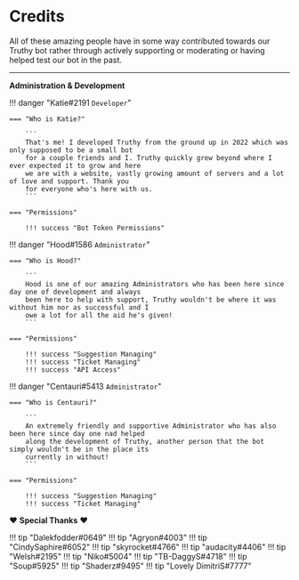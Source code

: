 # Credits

All of these amazing people have in some way contributed towards our Truthy bot rather through actively supporting or moderating or having helped test our bot in the past.

----
**Administration & Development**

!!! danger "Katie#2191 ``Developer``"

    === "Who is Katie?"

        ```
        That's me! I developed Truthy from the ground up in 2022 which was only supposed to be a small bot
        for a couple friends and I. Truthy quickly grew beyond where I ever expected it to grow and here 
        we are with a website, vastly growing amount of servers and a lot of love and support. Thank you
        for everyone who's here with us.
        ```

    === "Permissions"

        !!! success "Bot Token Permissions"

!!! danger "Hood#1586 ``Administrator``"

    === "Who is Hood?"

        ```
        Hood is one of our amazing Administrators who has been here since day one of development and always
        been here to help with support, Truthy wouldn't be where it was without him nor as successful and I
        owe a lot for all the aid he's given!
        ```

    === "Permissions"

        !!! success "Suggestion Managing"
        !!! success "Ticket Managing"
        !!! success "API Access"

!!! danger "Centauri#5413 ``Administrator``"

    === "Who is Centauri?"

        ```
        An extremely friendly and supportive Administrator who has also been here since day one nad helped
        along the development of Truthy, another person that the bot simply wouldn't be in the place its 
        currently in without!
        ```

    === "Permissions"

        !!! success "Suggestion Managing"
        !!! success "Ticket Managing"

:heart: **Special Thanks** :heart:

!!! tip "Dalekfodder#0649"
!!! tip "Agryon#4003"
!!! tip "CindySaphire#6052"
!!! tip "skyrocket#4766"
!!! tip "audacity#4406"
!!! tip "Welsh#2195"
!!! tip "Niko#5004"
!!! tip "TB-DaggyS#4718"
!!! tip "Soup#5925"
!!! tip "Shaderz#9495"
!!! tip "Lovely DimitriS#7777"